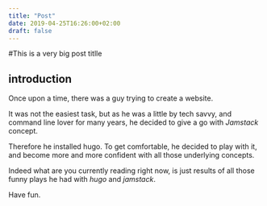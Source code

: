 ```yaml
---
title: "Post"
date: 2019-04-25T16:26:00+02:00
draft: false
---
```


#This is a very big post titlle
## introduction

Once upon a time, there was a guy trying to create a website.

It was not the easiest task, but as he was a little by tech savvy, and command line lover for many years, he decided to give a go with *Jamstack* concept. 

Therefore he installed hugo. To get comfortable, he decided to play with it, and become more and more confident with all those underlying concepts. 

Indeed what are you currently reading right now, is just results of all those funny plays he had with *hugo* and *jamstack*. 

Have fun. 


